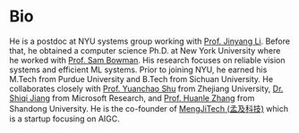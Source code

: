 # Bio
He is a postdoc at NYU systems group working with [Prof. Jinyang Li](https://www.news.cs.nyu.edu/~jinyang/). Before that, he obtained a computer science Ph.D. at New York University where he worked with [Prof. Sam Bowman](https://cims.nyu.edu/~sbowman/). His research focuses on reliable vision systems and efficient ML systems. Prior to joining NYU, he earned his M.Tech from Purdue University and B.Tech from Sichuan University. He collaborates closely with [Prof. Yuanchao Shu](https://yshu.org) from Zhejiang University, [Dr. Shiqi Jiang](https://chrisplus.me/) from Microsoft Research, and [Prof. Huanle Zhang](https://www.data-system.tech/) from Shandong University. He is the co-founder of [MengJiTech (孟及科技)](https://www.mengji.tech/index/) which is a startup focusing on AIGC.
